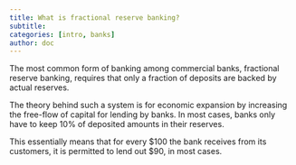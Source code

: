 ```yaml
---
title: What is fractional reserve banking?
subtitle: 
categories: [intro, banks]
author: doc
---
```


The most common form of banking among commercial banks, fractional reserve banking, requires that only a fraction of deposits are backed by actual reserves. 

The theory behind such a system is for economic expansion by increasing the free-flow of capital for lending by banks. In most cases, banks only have to keep 10% of deposited amounts in their reserves. 

This essentially means that for every $100 the bank receives from its customers, it is permitted to lend out $90, in most cases.
